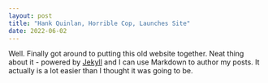 ```yaml
---
layout: post
title: "Hank Quinlan, Horrible Cop, Launches Site"
date: 2022-06-02
---
```


Well. Finally got around to putting this old website together. Neat thing about it - powered by [Jekyll](http://jekyllrb.com) and I can use Markdown to author my posts. It actually is a lot easier than I thought it was going to be.
